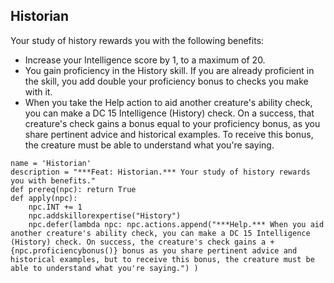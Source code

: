## Historian
Your study of history rewards you with the following benefits:

* Increase your Intelligence score by 1, to a maximum of 20.
* You gain proficiency in the History skill. If you are already proficient in the skill, you add double your proficiency bonus to checks you make with it.
* When you take the Help action to aid another creature's ability check, you can make a DC 15 Intelligence (History) check. On a success, that creature's check gains a bonus equal to your proficiency bonus, as you share pertinent advice and historical examples. To receive this bonus, the creature must be able to understand what you're saying.

```
name = 'Historian'
description = "***Feat: Historian.*** Your study of history rewards you with benefits."
def prereq(npc): return True
def apply(npc):
    npc.INT += 1
    npc.addskillorexpertise("History")
    npc.defer(lambda npc: npc.actions.append("***Help.*** When you aid another creature's ability check, you can make a DC 15 Intelligence (History) check. On success, the creature's check gains a +{npc.proficiencybonus()} bonus as you share pertinent advice and historical examples, but to receive this bonus, the creature must be able to understand what you're saying.") )
```
